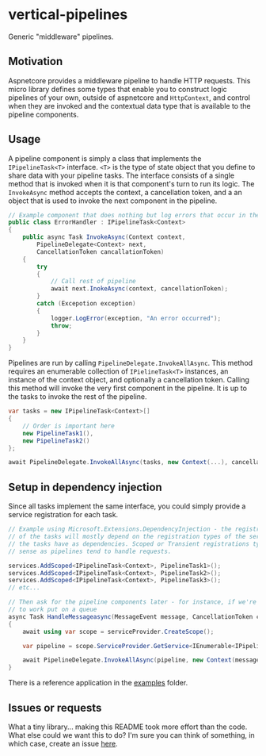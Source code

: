 # vertical-pipelines

Generic "middleware" pipelines.

## Motivation

Aspnetcore provides a middleware pipeline to handle HTTP requests. This micro library defines some types that enable you to construct logic pipelines of your own, outside of aspnetcore and `HttpContext`, and control when they are invoked and the contextual data type that is available to the pipeline components.

## Usage

A pipeline component is simply a class that implements the `IPipelineTask<T>` interface. `<T>` is the type of state object that you define to share data with your pipeline tasks. The interface consists of a single method that is invoked when it is that component's turn to run its logic. The `InvokeAsync` method accepts the context, a cancellation token, and a an object that is used to invoke the next component in the pipeline.

```csharp
// Example component that does nothing but log errors that occur in the other parts of the pipeline
public class ErrorHandler : IPipelineTask<Context>
{
    public async Task InvokeAsync(Context context,
        PipelineDelegate<Context> next,
        CancellationToken cancallationToken)
    {
        try
        {
            // Call rest of pipeline
            await next.InokeAsync(context, cancellationToken);
        }
        catch (Excepotion exception)
        {
            logger.LogError(exception, "An error occurred");
            throw;
        }
    }
}
```

Pipelines are run by calling `PipelineDelegate.InvokeAllAsync`. This method requires an enumerable collection of `IPielineTask<T>` instances, an instance of the context object, and optionally a cancellation token. Calling this method will invoke the very first component in the pipeline. It is up to the tasks to invoke the rest of the pipeline.

```csharp
var tasks = new IPipelineTask<Context>[]
{
    // Order is important here
    new PipelineTask1(),
    new PipelineTask2()
};

await PipelineDelegate.InvokeAllAsync(tasks, new Context(...), cancellationToken);
```

## Setup in dependency injection

Since all tasks implement the same interface, you could simply provide a service registration for each task.

```csharp
// Example using Microsoft.Extensions.DependencyInjection - the registration type
// of the tasks will mostly depend on the registration types of the services that
// the tasks have as dependencies. Scoped or Transient registrations typically make
// sense as pipelines tend to handle requests.

services.AddScoped<IPipelineTask<Context>, PipelineTask1>();
services.AddScoped<IPipelineTask<Context>, PipelineTask2>();
services.AddScoped<IPipelineTask<Context>, PipelineTask3>();
// etc...

// Then ask for the pipeline components later - for instance, if we're responding
// to work put on a queue
async Task HandleMessageasync(MessageEvent message, CancellationToken cancellationToken)
{
    await using var scope = serviceProvider.CreateScope();

    var pipeline = scope.ServiceProvider.GetService<IEnumerable<IPipelineTask<Context>>>();

    await PipelineDelegate.InvokeAllAsync(pipeline, new Context(message), cancellationToken); 
}
```

There is a reference application in the [examples](https://github.com/verticalsoftware/vertical-pipelines/tree/dev/examples) folder.

## Issues or requests

What a tiny library... making this README took more effort than the code. What else could we want this to do? I'm sure you can think of something, in which case, create an issue [here](https://github.com/verticalsoftware/vertical-pipelines/issues).